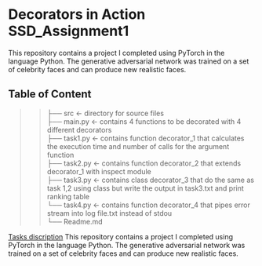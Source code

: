 # Decorators in Action SSD_Assignment1
This repository contains a project I completed using PyTorch in the language Python. The generative adversarial network was trained on a set of celebrity faces and can produce new realistic faces.

## Table of Content 
>>├── src               <- directory for source files<br>
      ├── main.py     <- contains 4 functions to be decorated with 4 different decorators<br>
      ├── task1.py    <- contains function decorator_1 that calculates the execution time and number of calls for the argument function<br>
      ├── task2.py    <- contains function decorator_2 that extends decorator_1 with inspect module<br>
      ├── task3.py    <- contains class decorator_3 that do the same as task 1,2 using class but write the output in task3.txt and print ranking table<br>
      └── task4.py    <- contains function decorator_4 that pipes error stream into log file.txt instead of stdou<br>
└── Readme.md


[Tasks discription](https://hackmd.io/@gFZmdMTOQxGFHEFqqU8pMQ/Sy1EEcCZF#Decorators-in-Action/)
This repository contains a project I completed using PyTorch in the language Python. The generative adversarial network was trained on a set of celebrity faces and can produce new realistic faces. 
